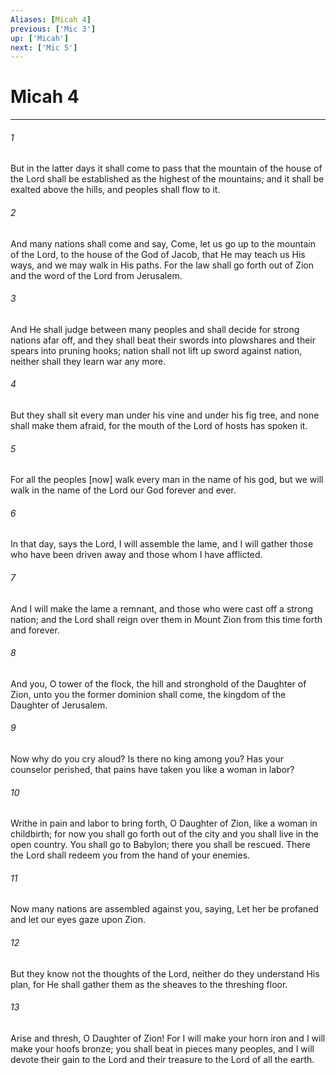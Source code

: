 ```yaml
---
Aliases: [Micah 4]
previous: ['Mic 3']
up: ['Micah']
next: ['Mic 5']
---
```

# Micah 4

***


###### 1 


But in the latter days it shall come to pass that the mountain of the house of the Lord shall be established as the highest of the mountains; and it shall be exalted above the hills, and peoples shall flow to it. 


###### 2 


And many nations shall come and say, Come, let us go up to the mountain of the Lord, to the house of the God of Jacob, that He may teach us His ways, and we may walk in His paths. For the law shall go forth out of Zion and the word of the Lord from Jerusalem. 


###### 3 


And He shall judge between many peoples and shall decide for strong nations afar off, and they shall beat their swords into plowshares and their spears into pruning hooks; nation shall not lift up sword against nation, neither shall they learn war any more. 


###### 4 


But they shall sit every man under his vine and under his fig tree, and none shall make them afraid, for the mouth of the Lord of hosts has spoken it. 


###### 5 


For all the peoples [now] walk every man in the name of his god, but we will walk in the name of the Lord our God forever and ever. 


###### 6 


In that day, says the Lord, I will assemble the lame, and I will gather those who have been driven away and those whom I have afflicted. 


###### 7 


And I will make the lame a remnant, and those who were cast off a strong nation; and the Lord shall reign over them in Mount Zion from this time forth and forever. 


###### 8 


And you, O tower of the flock, the hill and stronghold of the Daughter of Zion, unto you the former dominion shall come, the kingdom of the Daughter of Jerusalem. 


###### 9 


Now why do you cry aloud? Is there no king among you? Has your counselor perished, that pains have taken you like a woman in labor? 


###### 10 


Writhe in pain and labor to bring forth, O Daughter of Zion, like a woman in childbirth; for now you shall go forth out of the city and you shall live in the open country. You shall go to Babylon; there you shall be rescued. There the Lord shall redeem you from the hand of your enemies. 


###### 11 


Now many nations are assembled against you, saying, Let her be profaned and let our eyes gaze upon Zion. 


###### 12 


But they know not the thoughts of the Lord, neither do they understand His plan, for He shall gather them as the sheaves to the threshing floor. 


###### 13 


Arise and thresh, O Daughter of Zion! For I will make your horn iron and I will make your hoofs bronze; you shall beat in pieces many peoples, and I will devote their gain to the Lord and their treasure to the Lord of all the earth.
